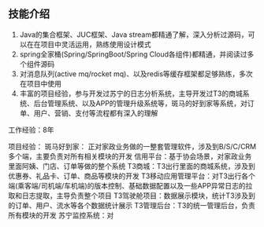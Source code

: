 ## 技能介绍

1. Java的集合框架、JUC框架、Java stream都精通了解，深入分析过源码，可以在在项目中灵活运用，熟练使用设计模式
3. spring全家桶(Spring/SpringBoot/Spring Cloud各组件)都精通，并阅读过多个组件源码
4. 对消息队列(active mq/rocket mq)、以及redis等缓存框架都足够熟练，多次在项目中使用
5. 丰富的项目经验，参与开发过苏宁的日志分析系统，主导开发过T3的商城系统、后台管理系统、以及APP的管理升级系统等，斑马的好到家等系统，对订单、用户、营销、支付等流程都有深入的理解

工作经验：8年

项目经验：
斑马好到家： 正对家政业务做的一整套管理软件，涉及到B/S/C/CRM多个端，主要负责对所有相关模块的开发
信用平台：基于协会场景，对家政业务里面阿姨、门店、订单等做的整个系统
T3商城：T3出行里面的商城系统，涉及到优惠券、礼品卡、订单、商品等模块的开发
T3移动应用管理平台：对T3出行各个端(乘客端/司机端/车机端)的版本控制、基础数据配置以及一些APP异常日志的拉取和日志提取，主导负责整个项目
T3驾驶舱项目：数据展示模块，统计T3涉及到的订单、用户、流水等各个数据统计展示
T3管理后台：T3的统一管理后台，负责所有模块的开发
苏宁监控系统：对